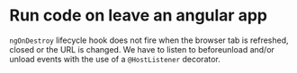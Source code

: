 # Run code on leave an angular app

`ngOnDestroy` lifecycle hook does not fire when the browser tab is refreshed, closed or the URL is changed. We have to listen to beforeunload and/or unload events with the use of a `@HostListener` decorator.
